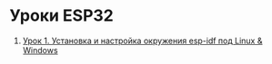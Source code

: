 # Уроки ESP32
1. [Урок 1. Установка и настройка окружения esp-idf под Linux & Windows](./lesson01/README.md)
